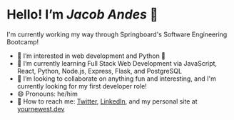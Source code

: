 # Hello! I’m ***Jacob Andes*** 👋
I'm currently working my way through Springboard's Software Engineering Bootcamp!
- 👀  I’m interested in web development and Python 🐍
- 🌱 I’m currently learning Full Stack Web Development via JavaScript, React, Python, Node.js, Express, Flask, and PostgreSQL
- 🧩 I’m looking to collaborate on anything fun and interesting, and I'm currently looking for my first developer role!
- 😄 Pronouns: he/him
- 💬 How to reach me: [Twitter](https://www.twitter.com/booshja), [LinkedIn](https://www.linkedin.com/in/jacobandes), and my personal site at [yournewest.dev](https://www.yournewest.dev)
